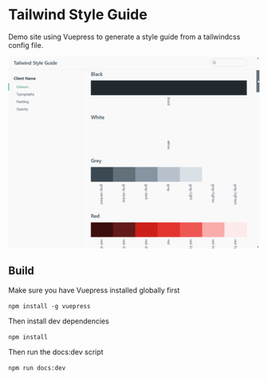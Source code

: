 # Tailwind Style Guide

Demo site using Vuepress to generate a style guide from a tailwindcss config file.

![Demo](/assets/twsg.gif)

## Build

Make sure you have Vuepress installed globally first

````npm install -g vuepress````

Then install dev dependencies

````npm install````

Then run the docs:dev script

````npm run docs:dev````